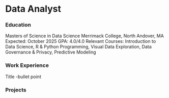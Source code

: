 # Data Analyst

### Education
Masters of Science in Data Science
Merrimack College, North Andover, MA   	
Expected: October 2025
GPA: 4.0/4.0
Relevant Courses: Introduction to Data Science, R & Python Programming, Visual Data Exploration, Data Governance & Privacy, Predictive Modeling


### Work Experience
Title
-bullet point

### Projects
